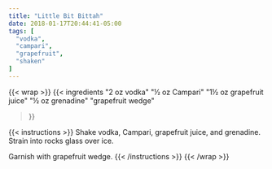 ```yaml
---
title: "Little Bit Bittah"
date: 2018-01-17T20:44:41-05:00
tags: [
  "vodka",
  "campari",
  "grapefruit",
  "shaken"
]
---
```

{{< wrap >}}
{{< ingredients
  "2 oz vodka"
  "½ oz Campari"
  "1½ oz grapefruit juice"
  "½ oz grenadine"
  "grapefruit wedge"
>}}


{{< instructions >}}
Shake vodka, Campari, grapefruit juice, and grenadine. Strain into rocks glass over ice.

Garnish with grapefruit wedge.
{{< /instructions >}}
{{< /wrap >}}
